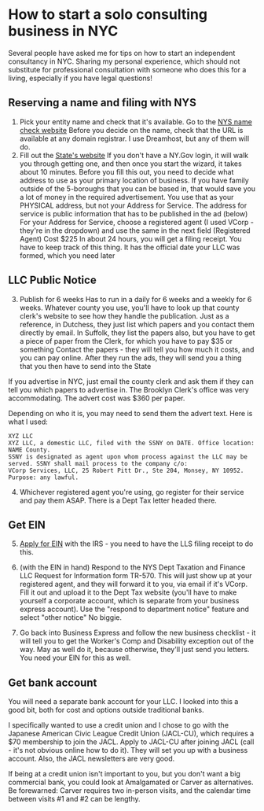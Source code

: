 # How to start a solo consulting business in NYC

Several people have asked me for tips on how to start an independent consultancy in NYC.
Sharing my personal experience, which should not substitute for professional consultation
with someone who does this for a living, especially if you have legal questions!

## Reserving a name and filing with NYS

1. Pick your entity name and check that it's available.
Go to the [NYS name check website](https://appext20.dos.ny.gov/corp_public/corpsearch.entity_search_entry)
Before you decide on the name, check that the URL is available at any domain registrar. I use Dreamhost, but any of them will do.
2. Fill out the [State's website](https://www.businessexpress.ny.gov/app/answers/cms/a_id/2443/kw/domestic%20LLC)
If you don't have a NY.Gov login, it will walk you through getting one, and then once you start the wizard, it takes about 10 minutes.
Before you fill this out, you need to decide what address to use as your primary location of business. If you have family outside of the 5-boroughs that you can be based in, that would save you a lot of money in the required advertisement. You use that as your PHYSICAL address, but not your Address for Service. The address for service is public information that has to be published in the ad (below)
For your Address for Service, choose a registered agent (I used VCorp - they're in the dropdown) and use the same in the next field (Registered Agent)
Cost $225
In about 24 hours, you will get a filing receipt. You have to keep track of this thing. It has the official date your LLC was formed, which you need later

## LLC Public Notice

3. Publish for 6 weeks
Has to run in a daily for 6 weeks and a weekly for 6 weeks.
Whatever county you use, you'll have to look up that county clerk's website to see how they handle the publication.
Just as a reference, in Dutchess, they just list which papers and you contact them directly by email. In Suffolk, they list the papers also, but you have to get a piece of paper from the Clerk, for which you have to pay $35 or something
Contact the papers - they will tell you how much it costs, and you can pay online.
After they run the ads, they will send you a thing that you then have to send into the State

 If you advertise in NYC, just email the county clerk and ask them if they can tell you which papers to advertise in. The Brooklyn Clerk's office was very accommodating. The advert cost was $360 per paper.

Depending on who it is, you may need to send them the advert text. Here is what I used:

~~~
XYZ LLC
XYZ LLC, a domestic LLC, filed with the SSNY on DATE. Office location: NAME County.
SSNY is designated as agent upon whom process against the LLC may be served. SSNY shall mail process to the company c/o: 
VCorp Services, LLC, 25 Robert Pitt Dr., Ste 204, Monsey, NY 10952. 
Purpose: any lawful.
~~~

4. Whichever registered agent you're using, go register for their service and pay them ASAP. There is a Dept Tax letter headed there.

## Get EIN

5. [Apply for EIN](https://irs-ein-forms-gov.com/limited-liability-company-v2/) with the IRS - you need to have the LLS filing receipt to do this.

6. (with the EIN in hand) Respond to the NYS Dept Taxation and Finance LLC Request for Information form TR-570. This will just show up at your registered agent, and they will forward it to you, via email if it's VCorp. Fill it out and upload it to the Dept Tax website (you'll have to make yourself a corporate account, which is separate from your business express account). Use the "respond to department notice" feature and select "other notice" No biggie.

7. Go back into Business Express and follow the new business checklist - it will tell you to get the Worker's Comp and Disability exception out of the way. May as well do it, because otherwise, they'll just send you letters. You need your EIN for this as well.

## Get bank account

You will need a separate bank account for your LLC. I looked into this a good bit, both for cost and options outside traditional banks.

I specifically wanted to use a credit union and
I chose to go with the Japanese American Civic League Credit Union (JACL-CU),
which requires a $70 membership to join the JACL.
Apply to JACL-CU after joining JACL (call  - it's not obvious online how to do it).
They will set you up with a business account.
Also, the JACL newsletters are very good.

If being at a credit union isn't important to you,
but you don't want a big commercial bank, you could look at Amalgamated or Carver as alternatives.
Be forewarned: Carver requires two in-person visits,
and the calendar time between visits #1 and #2 can be lengthy.
